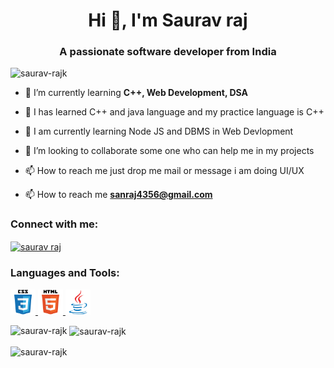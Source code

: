 <h1 align="center">Hi 👋, I'm Saurav raj</h1>
<h3 align="center">A passionate software developer from India</h3>

<p align="left"> <img src="https://komarev.com/ghpvc/?username=saurav-rajk&label=Profile%20views&color=0e75b6&style=flat" alt="saurav-rajk" /> </p>

- 🌱 I’m currently learning **C++, Web Development, DSA**
- 🌱 I has learned  C++ and java language and my practice language is C++
- 🌱 I am currently learning Node JS and DBMS in Web Devlopment
- 💞️ I’m looking to collaborate some one who can help me in my projects
- 📫 How to reach me just drop me mail or message
i am doing UI/UX

- 📫 How to reach me **sanraj4356@gmail.com**

<h3 align="left">Connect with me:</h3>
<p align="left">
<a href="https://linkedin.com/in/saurav raj" target="blank"><img align="center" src="https://raw.githubusercontent.com/rahuldkjain/github-profile-readme-generator/master/src/images/icons/Social/linked-in-alt.svg" alt="saurav raj" height="30" width="40" /></a>
</p>

<h3 align="left">Languages and Tools:</h3>
<p align="left"> <a href="https://www.w3schools.com/css/" target="_blank" rel="noreferrer"> <img src="https://raw.githubusercontent.com/devicons/devicon/master/icons/css3/css3-original-wordmark.svg" alt="css3" width="40" height="40"/> </a> <a href="https://www.w3.org/html/" target="_blank" rel="noreferrer"> <img src="https://raw.githubusercontent.com/devicons/devicon/master/icons/html5/html5-original-wordmark.svg" alt="html5" width="40" height="40"/> </a> <a href="https://www.java.com" target="_blank" rel="noreferrer"> <img src="https://raw.githubusercontent.com/devicons/devicon/master/icons/java/java-original.svg" alt="java" width="40" height="40"/> </a> </p>

<p><img align="left" src="https://github-readme-stats.vercel.app/api/top-langs?username=saurav-rajk&show_icons=true&locale=en&layout=compact" alt="saurav-rajk" /></p>

<p>&nbsp;<img align="center" src="https://github-readme-stats.vercel.app/api?username=saurav-rajk&show_icons=true&locale=en" alt="saurav-rajk" /></p>

<p><img align="center" src="https://github-readme-streak-stats.herokuapp.com/?user=saurav-rajk&" alt="saurav-rajk" /></p>
